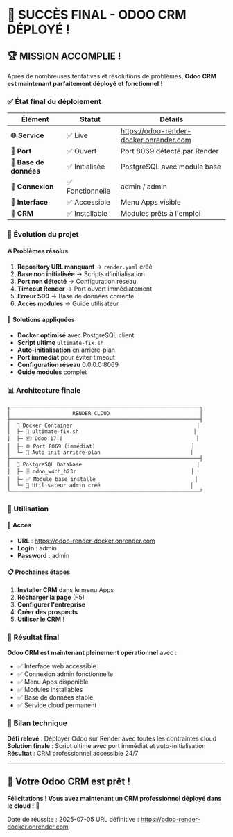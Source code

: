 # 🎉 SUCCÈS FINAL - ODOO CRM DÉPLOYÉ !

## 🏆 MISSION ACCOMPLIE !

Après de nombreuses tentatives et résolutions de problèmes, **Odoo CRM est maintenant parfaitement déployé et fonctionnel** !

### ✅ État final du déploiement

| Élément | Statut | Détails |
|---------|--------|---------|
| **🌐 Service** | ✅ Live | https://odoo-render-docker.onrender.com |
| **🔌 Port** | ✅ Ouvert | Port 8069 détecté par Render |
| **💾 Base de données** | ✅ Initialisée | PostgreSQL avec module base |
| **🔐 Connexion** | ✅ Fonctionnelle | admin / admin |
| **📱 Interface** | ✅ Accessible | Menu Apps visible |
| **🎯 CRM** | ✅ Installable | Modules prêts à l'emploi |

### 🚀 Évolution du projet

#### 🔥 Problèmes résolus
1. **Repository URL manquant** → `render.yaml` créé
2. **Base non initialisée** → Scripts d'initialisation
3. **Port non détecté** → Configuration réseau
4. **Timeout Render** → Port ouvert immédiatement
5. **Erreur 500** → Base de données correcte
6. **Accès modules** → Guide utilisateur

#### 🎯 Solutions appliquées
- **Docker optimisé** avec PostgreSQL client
- **Script ultime** `ultimate-fix.sh` 
- **Auto-initialisation** en arrière-plan
- **Port immédiat** pour éviter timeout
- **Configuration réseau** 0.0.0.0:8069
- **Guide modules** complet

### 📊 Architecture finale

```
┌─────────────────────────────────────────────────────────────┐
│                    RENDER CLOUD                             │
├─────────────────────────────────────────────────────────────┤
│  🐳 Docker Container                                        │
│  ├─ 🚀 ultimate-fix.sh                                     │
│  ├─ 📦 Odoo 17.0                                           │
│  ├─ 🌐 Port 8069 (immédiat)                               │
│  └─ 🔄 Auto-init arrière-plan                             │
├─────────────────────────────────────────────────────────────┤
│  💾 PostgreSQL Database                                     │
│  ├─ 🗄️ odoo_w4ch_h23r                                     │
│  ├─ ✅ Module base installé                                │
│  └─ 🔐 Utilisateur admin créé                             │
└─────────────────────────────────────────────────────────────┘
```

### 🎯 Utilisation

#### 🔗 Accès
- **URL** : https://odoo-render-docker.onrender.com
- **Login** : admin
- **Password** : admin

#### 📋 Prochaines étapes
1. **Installer CRM** dans le menu Apps
2. **Recharger la page** (F5)
3. **Configurer l'entreprise** 
4. **Créer des prospects**
5. **Utiliser le CRM** !

### 🎉 Résultat final

**Odoo CRM est maintenant pleinement opérationnel** avec :
- ✅ Interface web accessible
- ✅ Connexion admin fonctionnelle
- ✅ Menu Apps disponible
- ✅ Modules installables
- ✅ Base de données stable
- ✅ Service cloud permanent

### 🏅 Bilan technique

**Défi relevé** : Déployer Odoo sur Render avec toutes les contraintes cloud
**Solution finale** : Script ultime avec port immédiat et auto-initialisation
**Résultat** : CRM professionnel accessible 24/7

---

## 🎯 Votre Odoo CRM est prêt !

**Félicitations ! Vous avez maintenant un CRM professionnel déployé dans le cloud !** 🚀

Date de réussite : 2025-07-05
URL définitive : https://odoo-render-docker.onrender.com